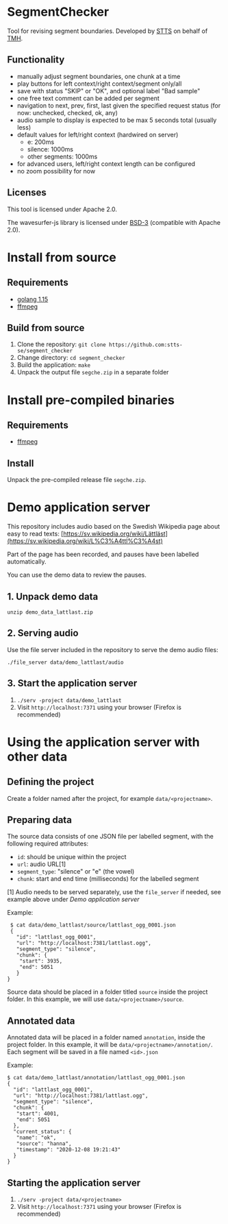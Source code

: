 
# SegmentChecker

Tool for revising segment boundaries. Developed by [STTS](https://stts.se) on behalf of [TMH](https://www.speech.kth.se).

## Functionality

* manually adjust segment boundaries, one chunk at a time
* play buttons for left context/right context/segment only/all
* save with status "SKIP" or "OK", and optional label "Bad sample"
* one free text comment can be added per segment
* navigation to next, prev, first, last given the specified request status (for now: unchecked, checked, ok, any)
* audio sample to display is expected to be max 5 seconds total (usually less)
* default values for left/right context (hardwired on server)
  - e: 200ms
  - silence: 1000ms
  - other segments: 1000ms
* for advanced users, left/right context length can be configured
* no zoom possibility for now

## Licenses

This tool is licensed under Apache 2.0.

The wavesurfer-js library is licensed under [BSD-3](https://opensource.org/licenses/BSD-3-Clause) (compatible with Apache 2.0).



# Install from source

## Requirements

* [golang 1.15](https://golang.org/dl/)
* [ffmpeg](https://ffmpeg.org/)

## Build from source

1. Clone the repository: `git clone https://github.com:stts-se/segment_checker`
2. Change directory: `cd segment_checker`
3. Build the application: `make`
4. Unpack the output file `segche.zip` in a separate folder


# Install pre-compiled binaries

## Requirements

* [ffmpeg](https://ffmpeg.org/)

## Install

Unpack the pre-compiled release file `segche.zip`.


# Demo application server

This repository includes audio based on the Swedish Wikipedia page about easy to read texts: [https://sv.wikipedia.org/wiki/Lättläst](https://sv.wikipedia.org/wiki/L%C3%A4ttl%C3%A4st)

Part of the page has been recorded, and pauses have been labelled automatically.

You can use the demo data to review the pauses.

## 1. Unpack demo data

`unzip demo_data_lattlast.zip`

## 2. Serving audio

Use the file server included in the repository to serve the demo audio files:

`./file_server data/demo_lattlast/audio`

## 3. Start the application server

1. `./serv -project data/demo_lattlast`
2. Visit `http://localhost:7371` using your browser (Firefox is recommended)


# Using the application server with other data

## Defining the project

Create a folder named after the project, for example `data/<projectname>`.

## Preparing data

The source data consists of one JSON file per labelled segment, with the following required attributes:

* `id`: should be unique within the project
* `url`: audio URL[1]
* `segment_type`: "silence" or "e" (the vowel)
* `chunk`: start and end time (milliseconds) for the labelled segment

[1] Audio needs to be served separately, use the `file_server` if needed, see example above under _Demo application server_


Example:
    
     $ cat data/demo_lattlast/source/lattlast_ogg_0001.json
     {
       "id": "lattlast_ogg_0001",
       "url": "http://localhost:7381/lattlast.ogg",
       "segment_type": "silence",
       "chunk": {
        "start": 3935,
        "end": 5051
       }
    }


Source data should be placed in a folder titled `source` inside the project folder. In this example, we will use `data/<projectname>/source`.


## Annotated data

Annotated data will be placed in a folder named `annotation`, inside the project folder. In this example, it will be `data/<projectname>/annotation/`. Each segment will be saved in a file named `<id>.json`

Example:

    $ cat data/demo_lattlast/annotation/lattlast_ogg_0001.json
    {
      "id": "lattlast_ogg_0001",
      "url": "http://localhost:7381/lattlast.ogg",
      "segment_type": "silence",
      "chunk": {
       "start": 4001,
       "end": 5051
      },
      "current_status": {
       "name": "ok",
       "source": "hanna",
       "timestamp": "2020-12-08 19:21:43"
      }
    }


## Starting the application server

1. `./serv -project data/<projectname>`
2. Visit `http://localhost:7371` using your browser (Firefox is recommended)

